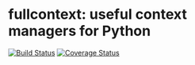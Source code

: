 # fullcontext: useful context managers for Python

[![Build Status](https://travis-ci.org/jni/fullcontext.svg?branch=master)](https://travis-ci.org/jni/fullcontext)
[![Coverage Status](https://coveralls.io/repos/jni/fullcontext/badge.svg?branch=master)](https://coveralls.io/r/jni/fullcontext?branch=master)
